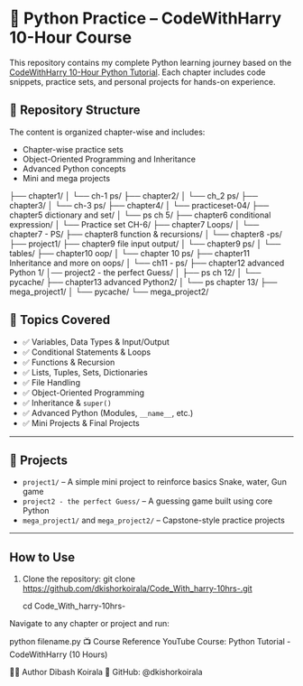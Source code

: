 # 🐍 Python Practice – CodeWithHarry 10-Hour Course

This repository contains my complete Python learning journey based on the [CodeWithHarry 10-Hour Python Tutorial](https://youtu.be/UrsmFxEIp5k?si=TcTwMDSTszNOfAtt). Each chapter includes code snippets, practice sets, and personal projects for hands-on experience.


## 📂 Repository Structure

The content is organized chapter-wise and includes:

- Chapter-wise practice sets
- Object-Oriented Programming and Inheritance
- Advanced Python concepts
- Mini and mega projects

├── chapter1/
│ └── ch-1 ps/
├── chapter2/
│ └── ch_2 ps/
├── chapter3/
│ └── ch-3 ps/
├── chapter4/
│ └── practiceset-04/
├── chapter5 dictionary and set/
│ └── ps ch 5/
├── chapter6 conditional expression/
│ └── Practice set CH-6/
├── chapter7 Loops/
│ └── chapter7 - PS/
├── chapter8 function & recursions/
│ └── chapter8 -ps/
├── project1/
├── chapter9 file input output/
│ └── chapter9 ps/
│ └── tables/
├── chapter10 oop/
│ └── chapter 10 ps/
├── chapter11 Inheritance and more on oops/
│ └── ch11 - ps/
├── chapter12 advanced Python 1/
│── project2 - the perfect Guess/
│ ├── ps ch 12/
│ └── pycache/
├── chapter13 advanced Python2/
│ └── ps chapter 13/
├── mega_project1/
│ └── pycache/
└── mega_project2/


## 📌 Topics Covered

- ✅ Variables, Data Types & Input/Output
- ✅ Conditional Statements & Loops
- ✅ Functions & Recursion
- ✅ Lists, Tuples, Sets, Dictionaries
- ✅ File Handling
- ✅ Object-Oriented Programming
- ✅ Inheritance & `super()`
- ✅ Advanced Python (Modules, `__name__`, etc.)
- ✅ Mini Projects & Final Projects

---

## 🚀 Projects

- `project1/` – A simple mini project to reinforce basics Snake, water, Gun game
- `project2 - the perfect Guess/` – A guessing game built using core Python
- `mega_project1/` and `mega_project2/` – Capstone-style practice projects

---

## How to Use

1. Clone the repository:
   git clone https://github.com/dkishorkoirala/Code_With_harry-10hrs-.git
   
   cd Code_With_harry-10hrs-
   
Navigate to any chapter or project and run:

python filename.py
📺 Course Reference
YouTube Course: Python Tutorial - CodeWithHarry (10 Hours)

🙋‍♂️ Author
Dibash Koirala
🔗 GitHub: @dkishorkoirala
